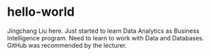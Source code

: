 # hello-world

Jingchang Liu here. Just started to learn Data Analytics as Business Intelligence program. 
Need to learn to work with Data and Databases. GitHub was recommended by the lecturer.
